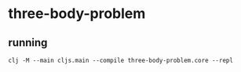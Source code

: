 # three-body-problem

## running

`clj -M --main cljs.main --compile three-body-problem.core --repl`

